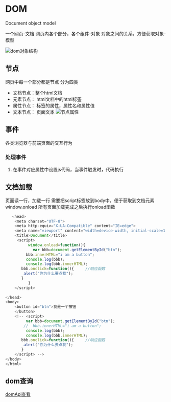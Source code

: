 # DOM

 Document object model

一个网页-文档
网页内各个部分，各个组件-对象
对象之间的关系，方便获取对象-模型

![dom对象结构](/day01/imgs/dom.png)

## 节点

网页中每一个部分都是节点
分为四类

- 文档节点：整个html文档
- 元素节点： html文档中的html标签
- 属性节点： 标签的属性，属性名和属性值
- 文本节点： 页面文本
![节点属性](/day01/imgs//nodevalue.png)

## 事件

各类浏览器与前端页面的交互行为

### 处理事件

  1. 在事件对应属性中设置js代码，当事件触发时，代码执行

## 文档加载

   页面读一行，加载一行
   需要把script标签放到body中，便于获取到文档元素
   window.onload 所有页面加载完成之后执行onload函数

```js
   <head>
    <meta charset="UTF-8">
    <meta http-equiv="X-UA-Compatible" content="IE=edge">
    <meta name="viewport" content="width=device-width, initial-scale=1.0">
    <title>Document</title>
     <script>
          window.onload=function(){
            var bbb=document.getElementById("btn");
         bbb.innerHTML="i am a button";
         console.log(bbb);
         console.log(bbb.innerHTML);
       bbb.onclick=function(){     //响应函数
        alert("你为什么要点我");
       }
          }
    </script>
  
</head>
<body>
    <button id="btn">我是一个按钮
    </button>  
    <!-- <script>
         var bbb=document.getElementById("btn");
        //  bbb.innerHTML="i am a button";
         console.log(bbb);
         console.log(bbb.innerHTML);
       bbb.onclick=function(){     //响应函数
        alert("你为什么要点我");
       }
    </script> -->
</body>
</html>
```

## dom查询

[domApi查看](https://www.w3school.com.cn/jsref/dom_obj_document.asp)

